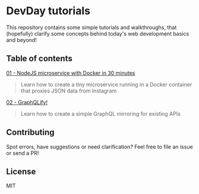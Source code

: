 # DevDay tutorials

This repository contains some simple tutorials and walkthroughs, that (hopefully)
clarify some concepts behind today's web development basics and beyond!

## Table of contents

[01 - NodeJS microservice with Docker in 30 minutes](docs/01_nodejs_microservice_with_docker_in_30mins.md)

> Learn how to create a tiny microservice running in a Docker container that proxies JSON data from Instagram

[02 - GraphQLify!](docs/02_graphqlify.md)

> Learn how to create a simple GraphQL mirroring for existing APIs

## Contributing

Spot errors, have suggestions or need clarification? Feel free to file an issue or 
send a PR!

## License

MIT
